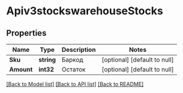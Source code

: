 # Apiv3stockswarehouseStocks

## Properties
Name | Type | Description | Notes
------------ | ------------- | ------------- | -------------
**Sku** | **string** | Баркод | [optional] [default to null]
**Amount** | **int32** | Остаток | [optional] [default to null]

[[Back to Model list]](../README.md#documentation-for-models) [[Back to API list]](../README.md#documentation-for-api-endpoints) [[Back to README]](../README.md)

